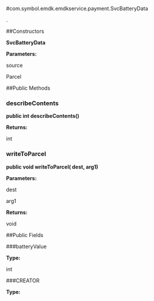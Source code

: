 #com.symbol.emdk.emdkservice.payment.SvcBatteryData

.



##Constructors

**SvcBatteryData**



**Parameters:**

source



Parcel

##Public Methods

### describeContents

**public int describeContents()**



**Returns:**

int

### writeToParcel

**public void writeToParcel( dest,  arg1)**



**Parameters:**

dest

arg1

**Returns:**

void

##Public Fields

###batteryValue



**Type:**

int

###CREATOR



**Type:**

<any>

